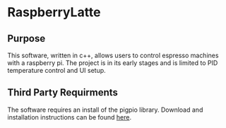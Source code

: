 # RaspberryLatte
## Purpose
This software, written in c++, allows users to control espresso machines with a raspberry pi. The project is in its early stages and is limited to PID temperature control and UI setup.

## Third Party Requirments
The software requires an install of the pigpio library. Download and installation instructions can be found [here](http://abyz.me.uk/rpi/pigpio/download.html).
